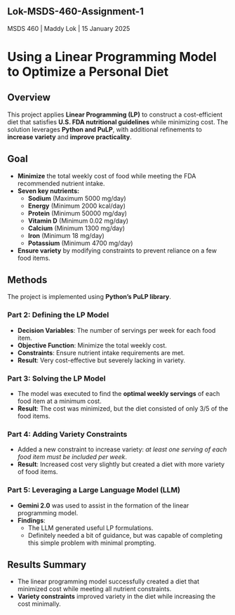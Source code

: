 ## Lok-MSDS-460-Assignment-1
MSDS 460 | Maddy Lok | 15 January 2025

# Using a Linear Programming Model to Optimize a Personal Diet

## Overview
This project applies **Linear Programming (LP)** to construct a cost-efficient diet that satisfies **U.S. FDA nutritional guidelines** while minimizing cost. The solution leverages **Python and PuLP**, with additional refinements to **increase variety** and **improve practicality**.

## Goal
- **Minimize** the total weekly cost of food while meeting the FDA recommended nutrient intake.
- **Seven key nutrients:**
  - **Sodium** (Maximum 5000 mg/day)
  - **Energy** (Minimum 2000 kcal/day)
  - **Protein** (Minimum 50000 mg/day)
  - **Vitamin D** (Minimum 0.02 mg/day)
  - **Calcium** (Minimum 1300 mg/day)
  - **Iron** (Minimum 18 mg/day)
  - **Potassium** (Minimum 4700 mg/day)
- **Ensure variety** by modifying constraints to prevent reliance on a few food items.

## Methods
The project is implemented using **Python’s PuLP library**.

### **Part 2: Defining the LP Model**
- **Decision Variables**: The number of servings per week for each food item.
- **Objective Function**: Minimize the total weekly cost.
- **Constraints**: Ensure nutrient intake requirements are met.
- **Result**: Very cost-effective but severely lacking in variety.

### **Part 3: Solving the LP Model**
- The model was executed to find the **optimal weekly servings** of each food item at a minimum cost.
- **Result**: The cost was minimized, but the diet consisted of only 3/5 of the food items.

### **Part 4: Adding Variety Constraints**
- Added a new constraint to increase variety: *at least one serving of each food item must be included per week*.
- **Result**: Increased cost very slightly but created a diet with more variety of food items.

### **Part 5: Leveraging a Large Language Model (LLM)**
- **Gemini 2.0** was used to assist in the formation of the linear programming model. 
- **Findings**:
  - The LLM generated useful LP formulations.
  - Definitely needed a bit of guidance, but was capable of completing this simple problem with minimal prompting.

## Results Summary
- The linear programming model successfully created a diet that minimized cost while meeting all nutrient constraints.
- **Variety constraints** improved variety in the diet while increasing the cost minimally.
